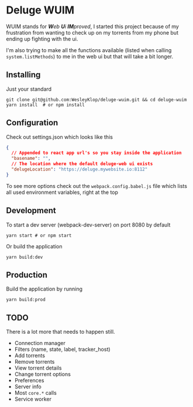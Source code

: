 # Deluge WUIM

WUIM stands for _**W**eb **U**i **IM**proved_, I started this project because of my frustration from wanting to check up on my torrents from my phone but ending up fighting with the ui.

I'm also trying to make all the functions available (listed when calling `system.listMethods`) to me in the web ui but that will take a bit longer.

## Installing

Just your standard
```shell
git clone git@github.com:WesleyKlop/deluge-wuim.git && cd deluge-wuim
yarn install  # or npm install
```

## Configuration

Check out settings.json which looks like this
```json
{
  // Appended to react app url's so you stay inside the application
  "basename": "",
  // The location where the default deluge-web ui exists
  "delugeLocation": "https://deluge.mywebsite.io:8112"
}
```

To see more options check out the `webpack.config.babel.js` file which lists all used environment variables, right at the top

## Development

To start a dev server (webpack-dev-server) on port 8080 by default
```shell
yarn start # or npm start
```

Or build the application
```shell
yarn build:dev
```

## Production

Build the application by running
```shell
yarn build:prod
```

## TODO

There is a lot more that needs to happen still.

* Connection manager
* Filters (name, state, label, tracker_host)
* Add torrents
* Remove torrents
* View torrent details
* Change torrent options
* Preferences
* Server info
* Most `core.*` calls
* Service worker
